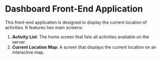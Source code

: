 # Dashboard Front-End Application

This front-end application is designed to display the current location of activities. It features two main screens:
1. **Activity List**: The home screen that lists all activities available on the server.
2. **Current Location Map**: A screen that displays the current location on an interactive map.

